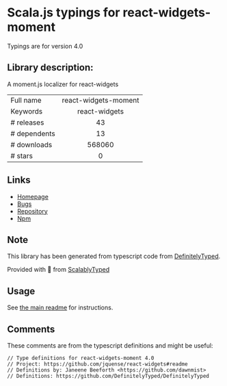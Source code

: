 
# Scala.js typings for react-widgets-moment

Typings are for version 4.0

## Library description:
A moment.js localizer for react-widgets

|                    |                 |
| ------------------ | :-------------: |
| Full name          | react-widgets-moment |
| Keywords           | react-widgets |
| # releases         | 43 |
| # dependents       | 13 |
| # downloads        | 568060 |
| # stars            | 0 |

## Links
- [Homepage](https://github.com/jquense/react-widgets#readme)
- [Bugs](https://github.com/jquense/react-widgets/issues)
- [Repository](https://github.com/jquense/react-widgets)
- [Npm](https://www.npmjs.com/package/react-widgets-moment)
    


## Note
This library has been generated from typescript code from [DefinitelyTyped](https://definitelytyped.org).

Provided with :purple_heart: from [ScalablyTyped](https://github.com/oyvindberg/ScalablyTyped)

## Usage
See [the main readme](../../readme.md) for instructions.

## Comments

These comments are from the typescript definitions and might be useful:
```
// Type definitions for react-widgets-moment 4.0
// Project: https://github.com/jquense/react-widgets#readme
// Definitions by: Janeene Beeforth <https://github.com/dawnmist>
// Definitions: https://github.com/DefinitelyTyped/DefinitelyTyped

```

